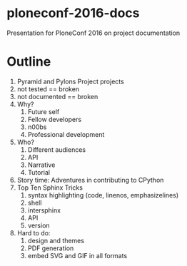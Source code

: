 # ploneconf-2016-docs
Presentation for PloneConf 2016 on project documentation

# Outline

1. Pyramid and Pylons Project projects
1. not tested == broken
1. not documented == broken
1. Why?
    1. Future self
    1. Fellow developers
    1. n00bs
    1. Professional development
1. Who?
    1. Different audiences
    1. API
    1. Narrative
    1. Tutorial
1. Story time: Adventures in contributing to CPython
1. Top Ten Sphinx Tricks
    1. syntax highlighting (code, linenos, emphasizelines)
    1. shell
    1. intersphinx
    1. API
    1. version
1. Hard to do:
    1. design and themes
    1. PDF generation
    1. embed SVG and GIF in all formats
